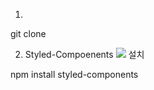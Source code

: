
1. 
git clone 


2. Styled-Compoenents <img src="https://img.shields.io/badge/styled components-DB7093?style=flat-square&logo=styled-components&logoColor=white"/>
 설치

npm install styled-components
